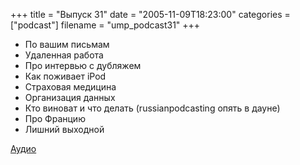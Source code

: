 +++
title = "Выпуск 31"
date = "2005-11-09T18:23:00"
categories = ["podcast"]
filename = "ump_podcast31"
+++


- По вашим письмам
- Удаленная работа
- Про интервью с дубляжем
- Как поживает iPod
- Страховая медицина
- Организация данных
- Кто виноват и что делать (russianpodcasting опять в дауне)
- Про Францию
- Лишний выходной

[Аудио](https://podcast.umputun.com/media/ump_podcast31.mp3)
<audio src="https://podcast.umputun.com/media/ump_podcast31.mp3" preload="none">
